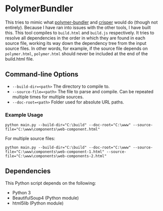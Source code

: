 # PolymerBundler

This tries to mimic what [polymer-bundler](https://github.com/Polymer/polymer-bundler) and [crisper](https://github.com/PolymerLabs/crisper) would do (though not entirely). Because I have ran into issues with the other tools, I have built this. This tool compiles to `build.html` and `build.js` respectively. It tries to resolve all dependencies in the order in which they are found in each source file, working its way down the dependency tree from the input source files. In other words, for example, if the source file depends on `polymer.html`, `polymer.html` should never be included at the end of the build.html file.

## Command-line Options

- `--build-dir=<path>` The directory to compile to.
- `--source-file=<path>` The file to parse and compile. Can be repeated multiple times for multiple sources.
- `--doc-root=<path>` Folder used for absolute URL paths.

### Example Usage

    python main.py --build-dir="C:\build" --doc-root="C:\www" --source-file="C:\www\components\web-component.html"

For multiple source files:

    python main.py --build-dir="C:\build" --doc-root="C:\www" --source-file="C:\www\components\web-component-1.html" --source-file="C:\www\components\web-components-2.html"

## Dependencies

This Python script depends on the following:
 - Python 3
 - BeautifulSoup4 (Python module)
 - html5lib (Python module)
